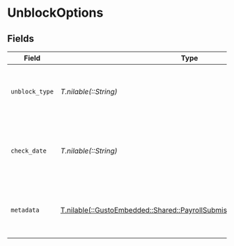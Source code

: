 # UnblockOptions


## Fields

| Field                                                                                                                                     | Type                                                                                                                                      | Required                                                                                                                                  | Description                                                                                                                               |
| ----------------------------------------------------------------------------------------------------------------------------------------- | ----------------------------------------------------------------------------------------------------------------------------------------- | ----------------------------------------------------------------------------------------------------------------------------------------- | ----------------------------------------------------------------------------------------------------------------------------------------- |
| `unblock_type`                                                                                                                            | *T.nilable(::String)*                                                                                                                     | :heavy_minus_sign:                                                                                                                        | The type of unblock option for the submission blocker.                                                                                    |
| `check_date`                                                                                                                              | *T.nilable(::String)*                                                                                                                     | :heavy_minus_sign:                                                                                                                        | The payment check date associated with the unblock option.                                                                                |
| `metadata`                                                                                                                                | [T.nilable(::GustoEmbedded::Shared::PayrollSubmissionBlockersTypeMetadata)](../../models/shared/payrollsubmissionblockerstypemetadata.md) | :heavy_minus_sign:                                                                                                                        | Additional data associated with the unblock option.                                                                                       |